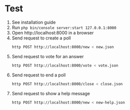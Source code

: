 # Test

1. See installation guide
1. Run `php bin/console server:start 127.0.0.1:8000`
1. Open http://localhost:8000 in a browser
1. Send request to create a poll
   ```bash
   http POST http://localhost:8000/new < new.json
   ```
1. Send request to vote for an answer
   ```bash
   http POST http://localhost:8000/vote < vote.json
   ```
1. Send request to end a poll
   ```bash
   http POST http://localhost:8000/close < close.json
   ```
1. Send request to show a help message
   ```bash
   http POST http://localhost:8000/new < new-help.json
   ```
